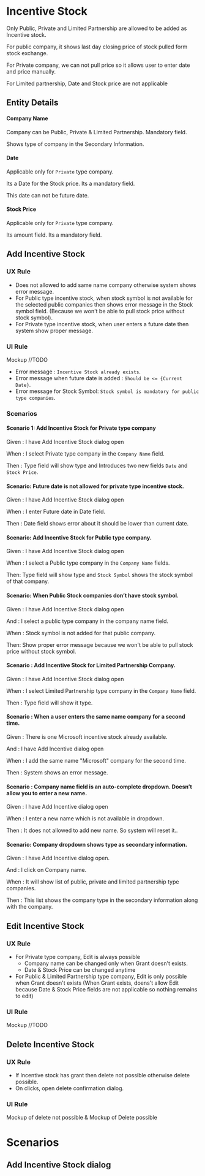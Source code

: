 # Incentive Stock

Only Public, Private and Limited Partnership are allowed to be added as Incentive stock.

For public company, it shows last day closing price of stock pulled form stock exchange. 

For Private company, we can not pull price so it allows user to enter date and price manually. 

For Limited partnership, Date and Stock price are not applicable

## Entity Details

#### Company Name

Company can be Public, Private & Limited Partnership. Mandatory field.

Shows type of company in the Secondary Information.

#### Date

Applicable only for `Private` type company.

Its a Date for the Stock price. Its a mandatory field. 

This date can not be future date.

#### Stock Price

Applicable only for `Private` type company.

Its amount field. Its a mandatory field.



## Add Incentive Stock

### UX Rule

- Does not allowed to add same name company otherwise system shows error message.
- For Public type incentive stock, when stock symbol is not available for the selected public companies then shows error message in the Stock symbol field. (Because we won't be able to pull stock price without stock symbol).
- For Private type incentive stock, when user enters a future date then system show proper message.

### UI Rule

Mockup //TODO

- Error message : `Incentive Stock already exists`.
- Error message when future date is added : `Should be <= {Current Date}`.
- Error message for Stock Symbol: `Stock symbol is mandatory for public type companies`.


### Scenarios

#### Scenario 1: Add Incentive Stock for Private type company

Given : I have Add Incentive Stock dialog open 

When : I select Private type company in the `Company Name` field.

Then : Type field will show type and Introduces two new fields `Date` and `Stock Price`.

#### Scenario: Future date is not allowed for private type incentive stock.

Given : I have Add Incentive Stock dialog open

When : I enter Future date in Date field.

Then :  Date field shows error about it should be lower than current date. 

#### Scenario: Add Incentive Stock for Public type company.

Given : I have Add Incentive Stock dialog open

When : I select a Public type company in the `Company Name` fields.

Then: Type field will show type and `Stock Symbol` shows the stock symbol of that company.

#### Scenario: When Public Stock companies don’t have stock symbol.

Given :  I have Add Incentive Stock dialog open

And : I select a public type company in the company name field.

When : Stock symbol is not added for that public company.

Then: Show proper error message because we won't be able to pull stock price without stock symbol.

#### Scenario : Add Incentive Stock for Limited Partnership Company.

Given : I have Add Incentive Stock dialog open 

When : I select Limited Partnership type company in the `Company Name` field.

Then : Type field will show it type.

#### Scenario : When a user enters the same name company for a second time.

Given : There is one Microsoft incentive stock already available. 

And : I have Add Incentive dialog open

When : I add the same name "Microsoft" company for the second time.

Then : System shows an error message.

#### Scenario : Company name field is an auto-complete dropdown. Doesn’t allow you to enter a new name.

Given : I have Add Incentive dialog open

When : I enter a new name which is not available in dropdown.

Then : It does not allowed to add new name. So system will reset it..

#### Scenario: Company dropdown shows type as secondary information.

Given : I have Add Incentive dialog open.

And : I click on Company name.

When : It will show list of public, private and limited partnership type companies.

Then : This list shows the company type in the secondary information along with the company.



## Edit Incentive Stock

### UX Rule

- For Private type company, Edit is always possible
  - Company name can be changed only when Grant doesn't exists.
  - Date & Stock Price can be changed anytime
- For Public & Limited Partnership type company, Edit is only possible when Grant doesn't exists (When Grant exists, doens't allow Edit because Date & Stock Price fields are not applicable so nothing remains to edit)

### UI Rule

Mockup //TODO



## Delete Incentive Stock

### UX Rule

- If Incentive stock has grant then delete not possible otherwise delete possible.
- On clicks, open delete confirmation dialog.

### UI Rule

Mockup of delete not possible & Mockup of Delete possible



# Scenarios 

## Add Incentive Stock dialog



